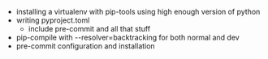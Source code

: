 
- installing a virtualenv with pip-tools using high enough version of python
- writing pyproject.toml
  - include pre-commit and all that stuff
- pip-compile with --resolver=backtracking for both normal and dev
- pre-commit configuration and installation
